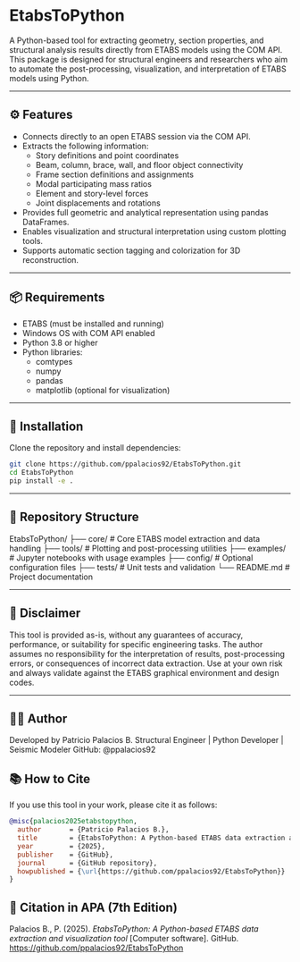 # EtabsToPython

A Python-based tool for extracting geometry, section properties, and structural analysis results directly from ETABS models using the COM API. This package is designed for structural engineers and researchers who aim to automate the post-processing, visualization, and interpretation of ETABS models using Python.

---

## ⚙️ Features

- Connects directly to an open ETABS session via the COM API.
- Extracts the following information:
  - Story definitions and point coordinates
  - Beam, column, brace, wall, and floor object connectivity
  - Frame section definitions and assignments
  - Modal participating mass ratios
  - Element and story-level forces
  - Joint displacements and rotations
- Provides full geometric and analytical representation using pandas DataFrames.
- Enables visualization and structural interpretation using custom plotting tools.
- Supports automatic section tagging and colorization for 3D reconstruction.

---

## 📦 Requirements

- ETABS (must be installed and running)
- Windows OS with COM API enabled
- Python 3.8 or higher
- Python libraries:
  - comtypes
  - numpy
  - pandas
  - matplotlib (optional for visualization)

---

## 🚀 Installation

Clone the repository and install dependencies:

```bash
git clone https://github.com/ppalacios92/EtabsToPython.git
cd EtabsToPython
pip install -e .
```
---

## 📁 Repository Structure

EtabsToPython/
├── core/                 # Core ETABS model extraction and data handling
├── tools/                # Plotting and post-processing utilities
├── examples/             # Jupyter notebooks with usage examples
├── config/               # Optional configuration files
├── tests/                # Unit tests and validation
└── README.md             # Project documentation


---
## 🛑 Disclaimer
This tool is provided as-is, without any guarantees of accuracy, performance, or suitability for specific engineering tasks.
The author assumes no responsibility for the interpretation of results, post-processing errors, or consequences of incorrect data extraction.
Use at your own risk and always validate against the ETABS graphical environment and design codes.

---
## 👨‍💻 Author

Developed by Patricio Palacios B.
Structural Engineer | Python Developer | Seismic Modeler
GitHub: @ppalacios92

## 📚 How to Cite

If you use this tool in your work, please cite it as follows:

```bibtex
@misc{palacios2025etabstopython,
  author       = {Patricio Palacios B.},
  title        = {EtabsToPython: A Python-based ETABS data extraction and visualization tool},
  year         = {2025},
  publisher    = {GitHub},
  journal      = {GitHub repository},
  howpublished = {\url{https://github.com/ppalacios92/EtabsToPython}}
}
```

## 📄 Citation in APA (7th Edition)

Palacios B., P. (2025). *EtabsToPython: A Python-based ETABS data extraction and visualization tool* [Computer software]. GitHub. https://github.com/ppalacios92/EtabsToPython
